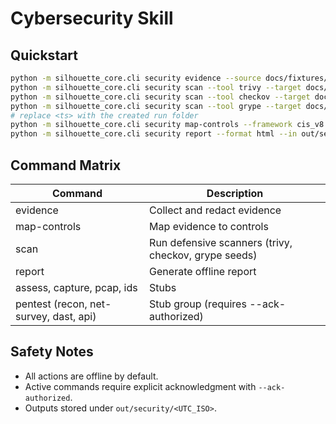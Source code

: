 # Cybersecurity Skill

## Quickstart

```bash
python -m silhouette_core.cli security evidence --source docs/fixtures/security_sample --dry-run
python -m silhouette_core.cli security scan --tool trivy --target docs/fixtures/app --use-seed
python -m silhouette_core.cli security scan --tool checkov --target docs/fixtures/infra --use-seed
python -m silhouette_core.cli security scan --tool grype --target docs/fixtures/app --use-seed
# replace <ts> with the created run folder
python -m silhouette_core.cli security map-controls --framework cis_v8 --evidence out/security/<ts>/evidence
python -m silhouette_core.cli security report --format html --in out/security/<ts> --offline
```

## Command Matrix

| Command | Description |
|---------|-------------|
| evidence | Collect and redact evidence |
| map-controls | Map evidence to controls |
| scan | Run defensive scanners (trivy, checkov, grype seeds) |
| report | Generate offline report |
| assess, capture, pcap, ids | Stubs |
| pentest (recon, net-survey, dast, api) | Stub group (requires --ack-authorized) |

## Safety Notes
- All actions are offline by default.
- Active commands require explicit acknowledgment with `--ack-authorized`.
- Outputs stored under `out/security/<UTC_ISO>`.
